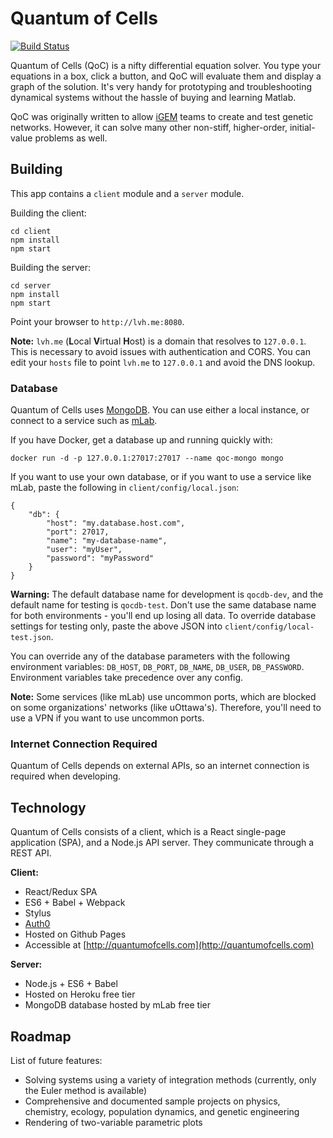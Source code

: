 # Quantum of Cells
[![Build Status](https://travis-ci.org/arthanzel/quantumofcells.svg?branch=master)](https://travis-ci.org/arthanzel/csi3540-project)

Quantum of Cells (QoC) is a nifty differential equation solver. You type your equations in a box, click a button, and QoC will evaluate them and display a graph of the solution. It's very handy for prototyping and troubleshooting dynamical systems without the hassle of buying and learning Matlab.

QoC was originally written to allow [iGEM](http://igem.org) teams to create and test genetic networks. However, it can solve many other non-stiff, higher-order, initial-value problems as well.

## Building
This app contains a `client` module and a `server` module.

Building the client:

    cd client
    npm install
    npm start
    
Building the server:

    cd server
    npm install
    npm start
    
Point your browser to `http://lvh.me:8080`.

**Note:** `lvh.me` (**L**ocal **V**irtual **H**ost) is a domain that resolves to `127.0.0.1`. This is necessary to avoid issues with authentication and CORS. You can edit your `hosts` file to point `lvh.me` to `127.0.0.1` and avoid the DNS lookup.
    
### Database
Quantum of Cells uses [MongoDB](https://www.mongodb.com/). You can use either a local instance, or connect to a service such as [mLab](https://mlab.com/).

If you have Docker, get a database up and running quickly with:

    docker run -d -p 127.0.0.1:27017:27017 --name qoc-mongo mongo
    
If you want to use your own database, or if you want to use a service like mLab, paste the following in `client/config/local.json`:

    {
        "db": {
            "host": "my.database.host.com",
            "port": 27017,
            "name": "my-database-name",
            "user": "myUser",
            "password": "myPassword"
        }
    }
    
**Warning:** The default database name for development is `qocdb-dev`, and the default name for testing is `qocdb-test`. Don't use the same database name for both environments - you'll end up losing all data. To override database settings for testing only, paste the above JSON into `client/config/local-test.json`.
    
You can override any of the database parameters with the following environment variables: `DB_HOST`, `DB_PORT`, `DB_NAME`, `DB_USER`, `DB_PASSWORD`. Environment variables take precedence over any config.

**Note:** Some services (like mLab) use uncommon ports, which are blocked on some organizations' networks (like uOttawa's). Therefore, you'll need to use a VPN if you want to use uncommon ports.

### Internet Connection Required
Quantum of Cells depends on external APIs, so an internet connection is required when developing.

## Technology
Quantum of Cells consists of a client, which is a React single-page application (SPA), and a Node.js API server. They communicate through a REST API.

**Client:**
- React/Redux SPA
- ES6 + Babel + Webpack
- Stylus
- [Auth0](https://auth0.com/)
- Hosted on Github Pages
- Accessible at [http://quantumofcells.com](http://quantumofcells.com)

**Server:**
- Node.js + ES6 + Babel
- Hosted on Heroku free tier
- MongoDB database hosted by mLab free tier

## Roadmap
List of future features:

- Solving systems using a variety of integration methods (currently, only the Euler method is available)
- Comprehensive and documented sample projects on physics, chemistry, ecology, population dynamics, and genetic engineering
- Rendering of two-variable parametric plots
